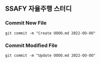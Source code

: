 ##  SSAFY 자율주행 스터디

### Commit New File
```
git commit -m "Create OOOO.md 2022-OO-OO"
```


### Commit Modified File
```
git commit -m "Update OOOO.md 2022-OO-OO"
```
